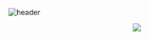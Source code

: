 ![header](https://capsule-render.vercel.app/api?type=waving&color=CDE4AD&height=250&section=header&text=Hyejeong's%10GitHub&fontSize=50&animation=scaleIn)

<div align='center'>
  <a href="https://velog.io/@0601a/posts"><img src="https://img.shields.io/badge/velog-1DBF73?style=flat-square&logo=Vimeo&logoColor=white"/></a>
</div>


<!--
**hyezg/hyezg** is a ✨ _special_ ✨ repository because its `README.md` (this file) appears on your GitHub profile.

Here are some ideas to get you started:

- 🔭 I’m currently working on ...
- 🌱 I’m currently learning ...
- 👯 I’m looking to collaborate on ...
- 🤔 I’m looking for help with ...
- 💬 Ask me about ...
- 📫 How to reach me: ...
- 😄 Pronouns: ...
- ⚡ Fun fact: ...
-->


